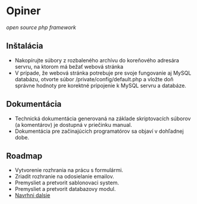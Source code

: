 # Opiner
*open source php framework*


## Inštalácia

* Nakopírujte súbory z rozbaleného archívu do koreňového adresára servru, na ktorom má bežať webová stránka
* V prípade, že webová stránka potrebuje pre svoje fungovanie aj MySQL databázu, otvorte súbor /private/config/default.php a vložte doň správne hodnoty pre korektné pripojenie k MySQL servru a databáze.

## Dokumentácia

* Technická dokumentácia generovaná na základe skriptovacích súborov (a komentárov) je dostupná v priečinku manual.
* Dokumentácia pre začinajúcich programatórov sa objaví v dohľadnej dobe.

## Roadmap

* Vytvorenie rozhrania na prácu s formulármi.
* Zriadit rozhranie na odosielanie emailov.
* Premysliet a pretvorit sablonovaci system.
* Premysliet a pretvorit databazovy modul.
* [Navrhni dalsie](mailto:tomas@tatarko.sk)